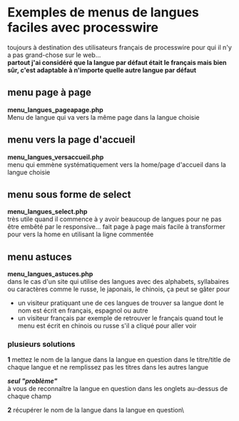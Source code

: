 # Exemples de menus de langues faciles avec processwire

toujours à destination des utilisateurs français de processwire pour qui il n'y a pas grand-chose sur le web...\
**partout j'ai considéré que la langue par défaut était le français mais bien sûr, c'est adaptable à n'importe quelle autre langue par défaut**

## menu page à page

**menu_langues_pageapage.php**\
Menu de langue qui va vers la même page dans la langue choisie

## menu vers la page d'accueil

**menu_langues_versaccueil.php**\
menu qui emmène systématiquement vers la home/page d'accueil dans la langue choisie

## menu sous forme de select

**menu_langues_select.php**\
très utile quand il commence à y avoir beaucoup de langues pour ne pas être embêté par le responsive...
fait page à page mais facile à transformer pour vers la home en utilisant la ligne commentée

## menu astuces

**menu_langues_astuces.php**\
dans le cas d'un site qui utilise des langues avec des alphabets, syllabaires ou caractères comme le russe, le japonais, le chinois, ça peut se gâter pour
- un visiteur pratiquant une de ces langues de trouver sa langue dont le nom est écrit en français, espagnol ou autre
- un visiteur français par exemple de retrouver le français quand tout le menu est écrit en chinois ou russe s'il a cliqué pour aller voir

### plusieurs solutions

**1** mettez le nom de la langue dans la langue en question dans le titre/title de chaque langue et ne remplissez pas les titres dans les autres langue

***seul "problème"***\
à vous de reconnaître la langue en question dans les onglets au-dessus de chaque champ

**2** récupérer le nom de la langue dans la langue en question\


